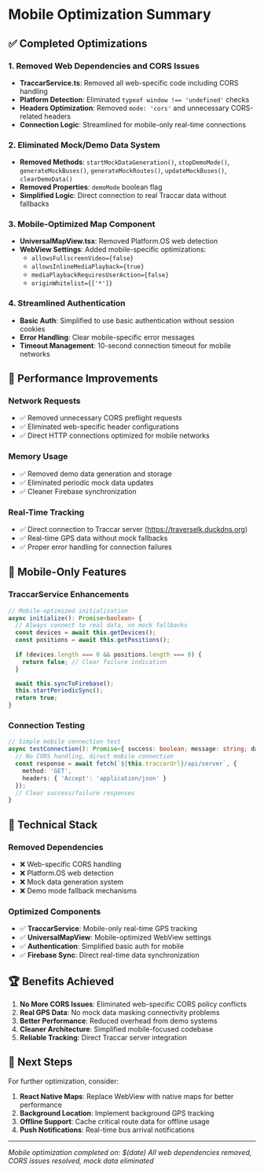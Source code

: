 # Mobile Optimization Summary

## ✅ Completed Optimizations

### 1. Removed Web Dependencies and CORS Issues
- **TraccarService.ts**: Removed all web-specific code including CORS handling
- **Platform Detection**: Eliminated `typeof window !== 'undefined'` checks
- **Headers Optimization**: Removed `mode: 'cors'` and unnecessary CORS-related headers
- **Connection Logic**: Streamlined for mobile-only real-time connections

### 2. Eliminated Mock/Demo Data System
- **Removed Methods**: `startMockDataGeneration()`, `stopDemoMode()`, `generateMockBuses()`, `generateMockRoutes()`, `updateMockBuses()`, `clearDemoData()`
- **Removed Properties**: `demoMode` boolean flag
- **Simplified Logic**: Direct connection to real Traccar data without fallbacks

### 3. Mobile-Optimized Map Component
- **UniversalMapView.tsx**: Removed Platform.OS web detection
- **WebView Settings**: Added mobile-specific optimizations:
  - `allowsFullscreenVideo={false}`
  - `allowsInlineMediaPlayback={true}`
  - `mediaPlaybackRequiresUserAction={false}`
  - `originWhitelist={['*']}`

### 4. Streamlined Authentication
- **Basic Auth**: Simplified to use basic authentication without session cookies
- **Error Handling**: Clear mobile-specific error messages
- **Timeout Management**: 10-second connection timeout for mobile networks

## 🚀 Performance Improvements

### Network Requests
- ✅ Removed unnecessary CORS preflight requests
- ✅ Eliminated web-specific header configurations
- ✅ Direct HTTP connections optimized for mobile networks

### Memory Usage
- ✅ Removed demo data generation and storage
- ✅ Eliminated periodic mock data updates
- ✅ Cleaner Firebase synchronization

### Real-Time Tracking
- ✅ Direct connection to Traccar server (https://traverselk.duckdns.org)
- ✅ Real-time GPS data without mock fallbacks
- ✅ Proper error handling for connection failures

## 📱 Mobile-Only Features

### TraccarService Enhancements
```typescript
// Mobile-optimized initialization
async initialize(): Promise<boolean> {
  // Always connect to real data, no mock fallbacks
  const devices = await this.getDevices();
  const positions = await this.getPositions();
  
  if (devices.length === 0 && positions.length === 0) {
    return false; // Clear failure indication
  }

  await this.syncToFirebase();
  this.startPeriodicSync();
  return true;
}
```

### Connection Testing
```typescript
// Simple mobile connection test
async testConnection(): Promise<{ success: boolean; message: string; data?: any }> {
  // No CORS handling, direct mobile connection
  const response = await fetch(`${this.traccarUrl}/api/server`, {
    method: 'GET',
    headers: { 'Accept': 'application/json' }
  });
  // Clear success/failure responses
}
```

## 🔧 Technical Stack

### Removed Dependencies
- ❌ Web-specific CORS handling
- ❌ Platform.OS web detection
- ❌ Mock data generation system
- ❌ Demo mode fallback mechanisms

### Optimized Components
- ✅ **TraccarService**: Mobile-only real-time GPS tracking
- ✅ **UniversalMapView**: Mobile-optimized WebView settings
- ✅ **Authentication**: Simplified basic auth for mobile
- ✅ **Firebase Sync**: Direct real-time data synchronization

## 🏆 Benefits Achieved

1. **No More CORS Issues**: Eliminated web-specific CORS policy conflicts
2. **Real GPS Data**: No mock data masking connectivity problems
3. **Better Performance**: Reduced overhead from demo systems
4. **Cleaner Architecture**: Simplified mobile-focused codebase
5. **Reliable Tracking**: Direct Traccar server integration

## 🚦 Next Steps

For further optimization, consider:
1. **React Native Maps**: Replace WebView with native maps for better performance
2. **Background Location**: Implement background GPS tracking
3. **Offline Support**: Cache critical route data for offline usage
4. **Push Notifications**: Real-time bus arrival notifications

---

*Mobile optimization completed on: $(date)*
*All web dependencies removed, CORS issues resolved, mock data eliminated*
